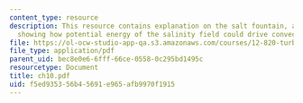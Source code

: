 ```yaml
---
content_type: resource
description: This resource contains explanation on the salt fountain, an experiment
  showing how potential energy of the salinity field could drive convective motions.
file: https://ol-ocw-studio-app-qa.s3.amazonaws.com/courses/12-820-turbulence-in-the-ocean-and-atmosphere-spring-2006/f5ed935356b45691e965afb9970f1915_ch10.pdf
file_type: application/pdf
parent_uid: bec8e0e6-6fff-66ce-0558-0c295bd1495c
resourcetype: Document
title: ch10.pdf
uid: f5ed9353-56b4-5691-e965-afb9970f1915
---
```

